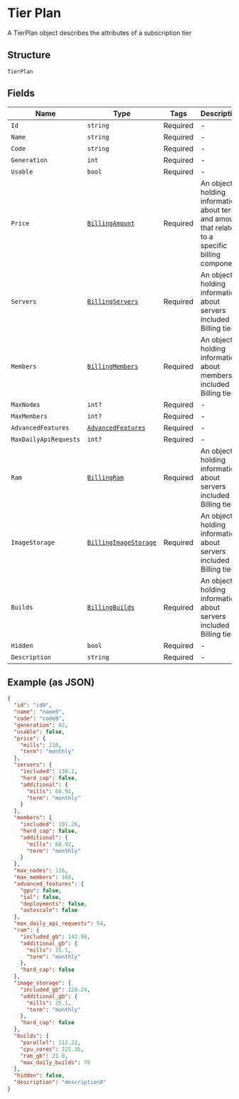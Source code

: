 
# Tier Plan

A TierPlan object describes the attributes of a subscription tier

## Structure

`TierPlan`

## Fields

| Name | Type | Tags | Description |
|  --- | --- | --- | --- |
| `Id` | `string` | Required | - |
| `Name` | `string` | Required | - |
| `Code` | `string` | Required | - |
| `Generation` | `int` | Required | - |
| `Usable` | `bool` | Required | - |
| `Price` | [`BillingAmount`](../../doc/models/billing-amount.md) | Required | An object holding information about term and amount that relates to a specific billing component. |
| `Servers` | [`BillingServers`](../../doc/models/billing-servers.md) | Required | An object holding information about servers included in Billing tier |
| `Members` | [`BillingMembers`](../../doc/models/billing-members.md) | Required | An object holding information about members included in Billing tier |
| `MaxNodes` | `int?` | Required | - |
| `MaxMembers` | `int?` | Required | - |
| `AdvancedFeatures` | [`AdvancedFeatures`](../../doc/models/advanced-features.md) | Required | - |
| `MaxDailyApiRequests` | `int?` | Required | - |
| `Ram` | [`BillingRam`](../../doc/models/billing-ram.md) | Required | An object holding information about servers included in Billing tier |
| `ImageStorage` | [`BillingImageStorage`](../../doc/models/billing-image-storage.md) | Required | An object holding information about servers included in Billing tier |
| `Builds` | [`BillingBuilds`](../../doc/models/billing-builds.md) | Required | An object holding information about servers included in Billing tier |
| `Hidden` | `bool` | Required | - |
| `Description` | `string` | Required | - |

## Example (as JSON)

```json
{
  "id": "id0",
  "name": "name0",
  "code": "code8",
  "generation": 92,
  "usable": false,
  "price": {
    "mills": 210,
    "term": "monthly"
  },
  "servers": {
    "included": 130.2,
    "hard_cap": false,
    "additional": {
      "mills": 68.92,
      "term": "monthly"
    }
  },
  "members": {
    "included": 101.26,
    "hard_cap": false,
    "additional": {
      "mills": 68.92,
      "term": "monthly"
    }
  },
  "max_nodes": 116,
  "max_members": 168,
  "advanced_features": {
    "gpu": false,
    "ial": false,
    "deployments": false,
    "autoscale": false
  },
  "max_daily_api_requests": 54,
  "ram": {
    "included_gb": 142.98,
    "additional_gb": {
      "mills": 25.1,
      "term": "monthly"
    },
    "hard_cap": false
  },
  "image_storage": {
    "included_gb": 228.24,
    "additional_gb": {
      "mills": 25.1,
      "term": "monthly"
    },
    "hard_cap": false
  },
  "builds": {
    "parallel": 112.22,
    "cpu_cores": 221.36,
    "ram_gb": 21.0,
    "max_daily_builds": 78
  },
  "hidden": false,
  "description": "description0"
}
```

